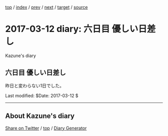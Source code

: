 [top](../index.html) 
 / [index](index.html) 
 / [prev](ig170311.html) 
 / [next](ig170313.html) 
 / [target](https://kazune.github.io/diary/2017/ig170312.html) 
 / [source](https://github.com/kazune/diary/blob/master/2017/ig170312.src.md) 

2017-03-12 diary: 六日目 優しい日差し
=====================================================================================================
Kazune's diary

## 六日目 優しい日差し

昨日と変わらない1日でした。

Last modified: $Date: 2017-03-12 $


----------------------------------------------------------------------------------------------------

## About Kazune's diary

[Share on Twitter](https://twitter.com/intent/tweet?hashtags=igapyon%2Cdiary%2C%E3%81%84%E3%81%8C%E3%81%B4%E3%82%87%E3%82%93&text=%E5%85%AD%E6%97%A5%E7%9B%AE+%E5%84%AA%E3%81%97%E3%81%84%E6%97%A5%E5%B7%AE%E3%81%97&url=https%3A%2F%2Fkazune.github.io%2Fdiary%2F2017%2Fig170312.html) / [top](../index.html) / [Diary Generator](https://github.com/igapyon/igapyonv3)

